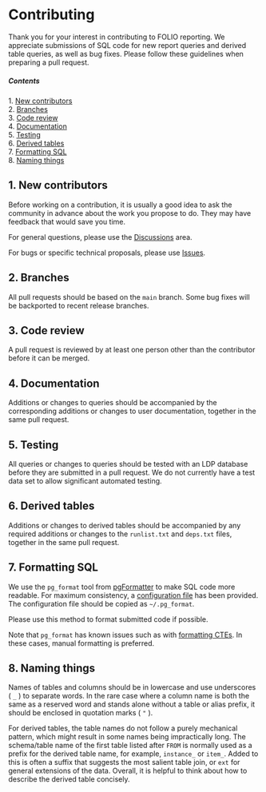 Contributing
============

Thank you for your interest in contributing to FOLIO reporting.  We
appreciate submissions of SQL code for new report queries and derived
table queries, as well as bug fixes.  Please follow these guidelines
when preparing a pull request.

##### Contents  
1\. [New contributors](#1-new-contributors)  
2\. [Branches](#2-branches)  
3\. [Code review](#3-code-review)  
4\. [Documentation](#4-documentation)  
5\. [Testing](#5-testing)  
6\. [Derived tables](#6-derived-tables)  
7\. [Formatting SQL](#7-formatting-sql)  
8\. [Naming things](#8-naming-things)


1\. New contributors
--------------------

Before working on a contribution, it is usually a good idea to ask the
community in advance about the work you propose to do.  They may have
feedback that would save you time.

For general questions, please use the
[Discussions](https://github.com/folio-org/folio-analytics/discussions)
area.

For bugs or specific technical proposals, please use
[Issues](https://github.com/folio-org/folio-analytics/issues).


2\. Branches
------------

All pull requests should be based on the `main` branch.  Some bug 
fixes will be backported to recent release branches.


3\. Code review
---------------

A pull request is reviewed by at least one person other than the
contributor before it can be merged.


4\. Documentation
-----------------

Additions or changes to queries should be accompanied by the
corresponding additions or changes to user documentation, together in
the same pull request.


5\. Testing
-----------

All queries or changes to queries should be tested with an LDP
database before they are submitted in a pull request.  We do not
currently have a test data set to allow significant automated testing.


6\. Derived tables
------------------

Additions or changes to derived tables should be accompanied by any
required additions or changes to the `runlist.txt` and `deps.txt`
files, together in the same pull request.


7\. Formatting SQL
------------------

We use the `pg_format` tool from
[pgFormatter](https://github.com/darold/pgFormatter) to make SQL code
more readable.  For maximum consistency, a [configuration
file](https://github.com/folio-org/folio-analytics/blob/main/sql/pg_format.conf)
has been provided.  The configuration file should be copied as
`~/.pg_format`.

Please use this method to format submitted code if possible.

Note that `pg_format` has known issues such as with [formatting
CTEs](https://github.com/darold/pgFormatter/issues/213).  In these
cases, manual formatting is preferred.


8\. Naming things
-----------------

Names of tables and columns should be in lowercase and use underscores
( `_` ) to separate words.  In the rare case where a column name is
both the same as a reserved word and stands alone without a table or
alias prefix, it should be enclosed in quotation marks ( `"` ).

For derived tables, the table names do not follow a purely mechanical
pattern, which might result in some names being impractically long.
The schema/table name of the first table listed after `FROM` is
normally used as a prefix for the derived table name, for example,
`instance_` or `item_`.  Added to this is often a suffix that suggests
the most salient table join, or `ext` for general extensions of the
data.  Overall, it is helpful to think about how to describe the
derived table concisely.



